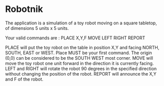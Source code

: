 ﻿# Robotnik


The application is a simulation of a toy robot moving on a square tabletop, of dimensions 5 units x 5 units. 

Your valid commands are : 
PLACE X,Y,F
MOVE
LEFT
RIGHT
REPORT

PLACE will put the toy robot on the table in position X,Y and facing NORTH, SOUTH, EAST or WEST. Place MUST be your first command. 
The origin (0,0) can be considered to be the SOUTH WEST most corner.
MOVE will move the toy robot one unit forward in the direction it is currently facing.
LEFT and RIGHT will rotate the robot 90 degrees in the specified direction without changing the position of the robot.
REPORT will announce the X,Y and F of the robot. 